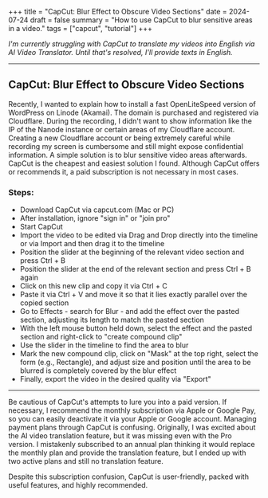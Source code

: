 +++
title = "CapCut: Blur Effect to Obscure Video Sections"
date = 2024-07-24
draft = false
summary = "How to use CapCut to blur sensitive areas in a video."
tags = ["capcut", "tutorial"]
+++

*I'm currently struggling with CapCut to translate my videos into English via AI Video Translator. Until that's resolved, I'll provide texts in English.*

---

## CapCut: Blur Effect to Obscure Video Sections

Recently, I wanted to explain how to install a fast OpenLiteSpeed version of WordPress on Linode (Akamai). The domain is purchased and registered via Cloudflare. During the recording, I didn't want to show information like the IP of the Nanode instance or certain areas of my Cloudflare account. Creating a new Cloudflare account or being extremely careful while recording my screen is cumbersome and still might expose confidential information. A simple solution is to blur sensitive video areas afterwards. CapCut is the cheapest and easiest solution I found. Although CapCut offers or recommends it, a paid subscription is not necessary in most cases.

### Steps:

- Download CapCut via capcut.com (Mac or PC)
- After installation, ignore "sign in" or "join pro"
- Start CapCut
- Import the video to be edited via Drag and Drop directly into the timeline or via Import and then drag it to the timeline
- Position the slider at the beginning of the relevant video section and press Ctrl + B
- Position the slider at the end of the relevant section and press Ctrl + B again
- Click on this new clip and copy it via Ctrl + C
- Paste it via Ctrl + V and move it so that it lies exactly parallel over the copied section
- Go to Effects - search for Blur - and add the effect over the pasted section, adjusting its length to match the pasted section
- With the left mouse button held down, select the effect and the pasted section and right-click to "create compound clip"
- Use the slider in the timeline to find the area to blur
- Mark the new compound clip, click on "Mask" at the top right, select the form (e.g., Rectangle), and adjust size and position until the area to be blurred is completely covered by the blur effect
- Finally, export the video in the desired quality via "Export"

---

Be cautious of CapCut's attempts to lure you into a paid version. If necessary, I recommend the monthly subscription via Apple or Google Pay, so you can easily deactivate it via your Apple or Google account. Managing payment plans through CapCut is confusing. Originally, I was excited about the AI video translation feature, but it was missing even with the Pro version. I mistakenly subscribed to an annual plan thinking it would replace the monthly plan and provide the translation feature, but I ended up with two active plans and still no translation feature.

Despite this subscription confusion, CapCut is user-friendly, packed with useful features, and highly recommended.
